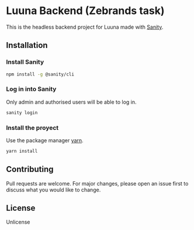 # Luuna Backend (Zebrands task)

This is the headless backend project for Luuna made with [Sanity](https://www.sanity.io/).

## Installation
### Install Sanity
```bash
npm install -g @sanity/cli
```
### Log in into Sanity
Only admin and authorised users will be able to log in.
```bash
sanity login
```
### Install the proyect
Use the package manager [yarn](https://yarnpkg.com/).
```bash
yarn install
```
## Contributing
Pull requests are welcome. For major changes, please open an issue first to discuss what you would like to change.
## License
Unlicense
